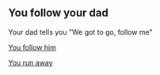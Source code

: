 ## You follow your dad

Your dad tells you "We got to go, follow me"

[You follow him](following.md)

[You run away](run.md)
